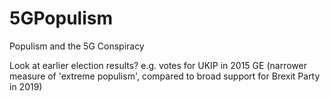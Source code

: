 # 5GPopulism
Populism and the 5G Conspiracy

Look at earlier election results? e.g. votes for UKIP in 2015 GE (narrower measure of 'extreme populism', compared to broad support for Brexit Party in 2019)
